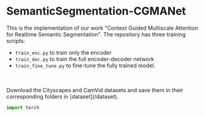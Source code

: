 # SemanticSegmentation-CGMANet
This is the implementation of our work "Context Guided Multiscale Attention for Realtime Semantic Segmentation". 
The repository has three training scripts: 
* `train_enc.py` to train only the encoder
* `train_dec.py` to train the full encoder-decoder network
* `train_fine_tune.py` to fine-tune the fully trained model. <br/>
<br/>
<br/>
Download the Cityscapes and CamVid datasets and save them in their corresponding folders in [dataset](/dataset). 

```python
import torch
```
